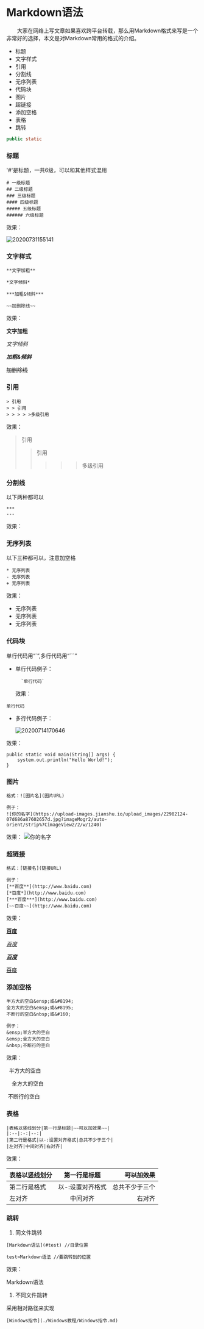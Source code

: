 # Markdown语法

  大家在网络上写文章如果喜欢跨平台转载，那么用Markdown格式来写是一个非常好的选择，本文是对Markdown常用的格式的介绍。

* 标题
* 文字样式
* 引用
* 分割线
* 无序列表
* 代码块
* 图片
* 超链接
* 添加空格
* 表格
* 跳转

```java
public static
```

### 标题

'\#'是标题，一共6级，可以和其他样式混用

```text
# 一级标题
## 二级标题
### 三级标题
#### 四级标题
##### 五级标题
###### 六级标题
```

效果：

![20200731155141](https://cdn.jsdelivr.net/gh/leiyu1997/ImageHostingService@master/resources/blogs/20200731155141.png)

### 文字样式

```text
**文字加粗**

*文字倾斜*

***加粗&倾斜***

~~加删除线~~
```

效果：

**文字加粗**

_文字倾斜_

_**加粗&倾斜**_

~~加删除线~~

### 引用

```text
> 引用
> > 引用
> > > > >多级引用
```

效果：

> 引用
>
> > 引用
> >
> > > > > 多级引用

### 分割线

以下两种都可以

```text
***
---
```

效果：

### 无序列表

以下三种都可以，注意加空格

```text
* 无序列表
- 无序列表
+ 无序列表
```

效果：

* 无序列表
* 无序列表
* 无序列表

### 代码块

单行代码用“\`”,多行代码用“\`\`\`”

* 单行代码例子：

  ```text
    `单行代码`
  ```

  效果：

`单行代码`

* 多行代码例子：

  ![20200714170646](https://cdn.jsdelivr.net/gh/leiyu1997/ImageHostingService@master/resources/blogs/20200714170646.png)

效果：

```text
public static void main(String[] args) {
    system.out.println("Hello World!");
}
```

### 图片

```text
格式：![图片名](图片URL)

例子：
![你的名字](https://upload-images.jianshu.io/upload_images/22982124-07d686a87602657d.jpg?imageMogr2/auto-orient/strip%7CimageView2/2/w/1240)
```

效果： ![&#x4F60;&#x7684;&#x540D;&#x5B57;](https://upload-images.jianshu.io/upload_images/22982124-07d686a87602657d.jpg?imageMogr2/auto-orient/strip%7CimageView2/2/w/1240)

### 超链接

```text
格式：[链接名](链接URL)

例子：
[**百度**](http://www.baidu.com)
[*百度*](http://www.baidu.com)
[***百度***](http://www.baidu.com)
[~~百度~~](http://www.baidu.com)
```

效果：

[**百度**](http://www.baidu.com)

[_百度_](http://www.baidu.com)

[_**百度**_](http://www.baidu.com)

[~~百度~~](http://www.baidu.com)

### 添加空格

```text
半方大的空白&ensp;或&#8194;
全方大的空白&emsp;或&#8195;
不断行的空白&nbsp;或&#160;

例子：
&ensp;半方大的空白
&emsp;全方大的空白
&nbsp;不断行的空白
```

效果：

 半方大的空白

 全方大的空白

 不断行的空白

### 表格

```text
|表格以竖线划分|第一行是标题|~~可以加效果~~|
|:--|:-:|--:|
|第二行是格式|以-:设置对齐格式|总共不少于三个|
|左对齐|中间对齐|右对齐|
```

效果：

| 表格以竖线划分 | 第一行是标题 | ~~可以加效果~~ |
| :--- | :---: | ---: |
| 第二行是格式 | 以-:设置对齐格式 | 总共不少于三个 |
| 左对齐 | 中间对齐 | 右对齐 |

### 跳转

1. 同文件跳转

```text
[Markdown语法](#test) //目录位置

test>Markdown语法 //要跳转到的位置
```

效果：

Markdown语法

1. 不同文件跳转

采用相对路径来实现

```text
[Windows指令](./Windows教程/Windows指令.md)
```

